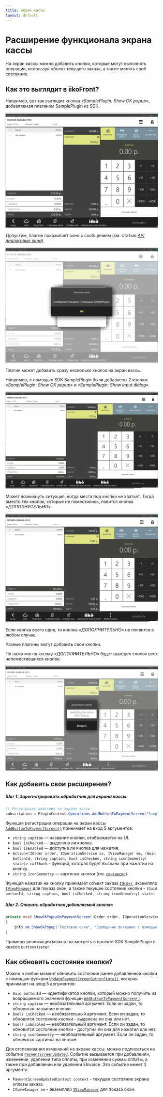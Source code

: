 ```yaml
---
title: Экран кассы
layout: default
---
```

# Расширение функционала экрана кассы #

На экран кассы можно добавить кнопки, которые могут выполнять операции, используя объект текущего заказа, а также менять своё состояние.

## Как это выглядит в iikoFront?

Например, вот так выглядит кнопка *«SamplePlugin: Show OK popup»*, добавляемая плагином SamplePlugin из SDK.

![ButtonOnPaymentScreenView](../../img/actionOnPaymentScreenView/buttonOnPaymentScreen.png) 


Допустим, плагин показывает окно с сообщением (см. статью [*API диалоговые окна*](../../v6/ViewManager.html "Диалоговые окна")).

![ButtonOnPaymentScreenView_Click](../../img/actionOnPaymentScreenView/buttonOnPaymentScreenClick.png) 

Плагин может добавить сразу несколько кнопок на экран кассы.


Например, с помощью SDK SamplePlugin были добавлены 2 кнопки: *«SamplePlugin: Show OK popup»* и *«SamplePlugin: Show input dialog»*.

![ButtonsOnPaymentScreenView](../../img/actionOnPaymentScreenView/buttonsOnPaymentScreen.png)


Может возникнуть ситуация, когда места под кнопки не хватает. Тогда вместо тех кнопок, которые не поместились, повится кнопка *«ДОПОЛНИТЕЛЬНО»*.

![AdditionalButtonOnPaymentScreen](../../img/actionOnPaymentScreenView/additionalButtonOnPaymentScreen.png) 

Если кнопка всего одна, то кнопка *«ДОПОЛНИТЕЛЬНО»* не появится в любом случае.

Разные плагины могут добавить свои кнопки.

По нажатию на кнопку *«ДОПОЛНИТЕЛЬНО»* будет выведен список всех непоместившихся кнопок.

![ButtonsOnPaymentScreenViewPopup](../../img/actionOnPaymentScreenView/buttonsOnPaymentScreenPopup.png) 


## Как добавить свои расширения?

##### Шаг 1: Зарегистрировать обработчик для экрана кассы:
 
```cs
// Регистрация действия на экране кассы
subscription = PluginContext.Operations.AddButtonToPaymentScreen("SamplePlugin: Show ok popup", false, true, ShowOkPopupOnPaymentScreen);
``` 

Функция регистрации операции на экран кассы [`AddButtonToPaymentScreen()`](https://iiko.github.io/front.api.sdk/v7/html/M_Resto_Front_Api_IOperationService_AddButtonToPaymentScreen.htm) принимает на вход 5 аргументов:

- `string caption` — название кнопки, отображается на UI.
- `bool isChecked` — выделена ли кнопка.
- `bool isEnabled` — доступна ли кнопка для нажатия.
- `Action<(IOrder order, IOperationService os, IViewManager vm, (Guid buttonId, string caption, bool isChecked, string iconGeometry) state)> callback` - функция, которая будет вызвана при нажатии на кнопку.
- `string iconGeometry` — картинка кнопки (см. [`синтаксис`](https://docs.microsoft.com/en-us/dotnet/desktop/wpf/graphics-multimedia/path-markup-syntax?view=netframeworkdesktop-4.8)).

Функция нажатия на кнопку принимает объект заказа [`IOrder`](https://iiko.github.io/front.api.sdk/v7/html/T_Resto_Front_Api_Data_Orders_IOrder.htm), экземпляр [`IViewManager`](https://iiko.github.io/front.api.sdk/v7/html/T_Resto_Front_Api_UI_IViewManager.htm) для показа окон, а также текущее состояние кнопки - `(Guid buttonId, string caption, bool isChecked, string iconGeometry) state`.

##### Шаг 2. Описать обработчик добавляемой кнопки:

```cs
private void ShowOkPopupOnPaymentScreen((Order order, IOperationService os, IViewManager vm, (Guid buttonId, string caption, bool isChecked, string iconGeometry) state) info)
{ 
    info.vm.ShowOkPopup("Тестовое окно", "Сообщение показано с помощью SamplePlugin.");
}
```

Примеры реализации можно посмотреть в проекте SDK SamplePlugin в классе `ButtonsTester`.


## Как обновить состояние кнопки?

Можно в любой момент обновить состояние ранее добавленной кнопки с помощью функции [`UpdatePaymentScreenButtonState()`](https://iiko.github.io/front.api.sdk/v7/html/M_Resto_Front_Api_IOperationService_UpdatePaymentScreenButtonState.htm), которая принимает на вход 5 аргументов:

- `Guid buttonId` — идентификатор кнопки, который можно получить из вовращаемого значения функции [`AddButtonToPaymentScreen()`](https://iiko.github.io/front.api.sdk/v7/html/M_Resto_Front_Api_IOperationService_AddButtonToPaymentScreen.htm).
- `string caption` — необязательный аргумент. Если он задан, то обновится название кнопки.
- `bool? isChecked` — необязательный аргумент. Если он задан, то обновится состояние кнопки - выделена ли она или нет.
- `bool? isEnabled` — необязательный аргумент. Если он задан, то обновится состояние кнопки - доступна ли она для нажатия или нет.
- `string iconGeometry` — необязательный аргумент. Если он задан, то обновится картинка на кнопке.

Для отслеживания изменений на экране кассы, можно подписаться на событие [`PaymentScreenUpdated`](https://iiko.github.io/front.api.sdk/v7/html/P_Resto_Front_Api_INotificationService_PaymentScreenUpdated.htm). Событие вызывается при добавлении, изменении, удалении типа оплаты, при изменении суммы оплаты, а также при добавлении или удалении EInvoice. Это событие имеет 2 аргумента:

- `PaymentScreenUpdatedContext context` - текущее состояние экрана оплаты заказа.
- `IViewManager vm` - экземпляр [`IViewManager`](https://iiko.github.io/front.api.sdk/v7/html/T_Resto_Front_Api_UI_IViewManager.htm) для показа окон.
